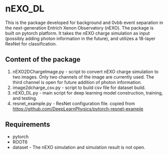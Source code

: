 # nEXO_DL
This is the package developed for background and 0vbb event separation in the next-generation Entrich Xenon Observatory (nEXO). The package is built on pytorch platform. It takes the nEXO charge simulation as input (possibly adding photon information in the future), and utilizes a 18-layer ResNet for classification.

## Content of the package
 1. nEXO2DChargeImage.py - script to convert nEXO charge simulation to two images. Only two channels of the image are currently used. The third channel is open for future addition of photon information.
 2. image2dcharge_csv.py - script to build csv file for dataset build.
 3. nEXO_DL.py - main script for deep learning model construction, training, and testing.
 4. resnet_example.py - ResNet configuration file. copied from https://github.com/DeepLearnPhysics/pytorch-resnet-example
 
## Requirements
 * pytorch
 * ROOT6
 * dataset - The nEXO simulation and simulation result is not open. 
 

